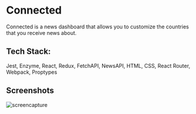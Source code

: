 # Connected 

Connected is a news dashboard that allows you to customize the countries that you receive news about. 

## Tech Stack: 
Jest, Enzyme, React, Redux, FetchAPI, NewsAPI, HTML, CSS, React Router, Webpack, Proptypes

## Screenshots 
![screencapture](https://github.com/posi7790/fitlit/blob/master/images/screencapture.png)
